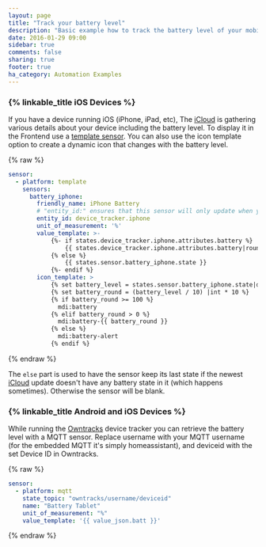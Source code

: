 ```yaml
---
layout: page
title: "Track your battery level"
description: "Basic example how to track the battery level of your mobile devices."
date: 2016-01-29 09:00
sidebar: true
comments: false
sharing: true
footer: true
ha_category: Automation Examples
---
```


### {% linkable_title iOS Devices %}

If you have a device running iOS (iPhone, iPad, etc), The [iCloud](/components/device_tracker.icloud/) is gathering various details about your device including the battery level. To display it in the Frontend use a [template sensor](/components/sensor.template/). You can also use the icon template option to create a dynamic icon that changes with the battery level.

{% raw %}
```yaml
sensor:
  - platform: template
    sensors:
      battery_iphone:
        friendly_name: iPhone Battery
        # "entity_id:" ensures that this sensor will only update when your device tracker does.
        entity_id: device_tracker.iphone
        unit_of_measurement: '%'
        value_template: >-
            {%- if states.device_tracker.iphone.attributes.battery %}
                {{ states.device_tracker.iphone.attributes.battery|round }}
            {% else %}
                {{ states.sensor.battery_iphone.state }}
            {%- endif %}
        icon_template: >
            {% set battery_level = states.sensor.battery_iphone.state|default(0)|int %}
            {% set battery_round = (battery_level / 10) |int * 10 %}
            {% if battery_round >= 100 %}
              mdi:battery
            {% elif battery_round > 0 %}
              mdi:battery-{{ battery_round }}
            {% else %}
              mdi:battery-alert
            {% endif %}
```
{% endraw %}

The `else` part is used to have the sensor keep its last state if the newest [iCloud](/components/device_tracker.icloud/) update doesn't have any battery state in it (which happens sometimes). Otherwise the sensor will be blank.

### {% linkable_title Android and iOS Devices %}

While running the [Owntracks](/components/device_tracker.owntracks/) device tracker you can retrieve the battery level with a MQTT sensor. Replace username with your MQTT username (for the embedded MQTT it's simply homeassistant), and deviceid with the set Device ID in Owntracks.

{% raw %}
```yaml
sensor:
  - platform: mqtt
    state_topic: "owntracks/username/deviceid"
    name: "Battery Tablet"
    unit_of_measurement: "%"
    value_template: '{{ value_json.batt }}'
```
{% endraw %}
